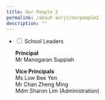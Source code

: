 ```yaml
---
title: Our People 2
permalink: /about-asrjc/ourpeople2
description: ""
---
```

<ul class="jekyllcodex_accordion">
  <li>
    <input type="checkbox" id="accordion1">
    <label for="accordion1">School Leaders </label>
    <div>
      <p style="margin-bottom:0;"><b>Principal</b></p>
			<p style="margin : 0; padding-top:0;">Mr Manogaran Suppiah</p>
			<p style="margin-bottom:0;"><b>Vice Principals</b></p>
			<p style="margin : 0; padding-top:0;">Ms Low Bee Yen</p>
			<p style="margin : 0; padding-top:0;">Mr Chan Zheng Ming</p>
			<p style="margin : 0; padding-top:0;">Mdm Sharon Lim (Administration)</p>
    </div>
	</li>
</ul>